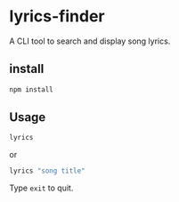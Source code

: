# lyrics-finder

A CLI tool to search and display song lyrics.

## install

```bash
npm install
```

## Usage

```bash
lyrics
```

or

```bash
lyrics "song title"
```

Type `exit` to quit.
